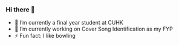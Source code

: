 ### Hi there 👋

- 🌱 I’m currently a final year student at CUHK
- 🔭 I’m currently working on Cover Song Identification as my FYP
- ⚡ Fun fact: I like bowling

